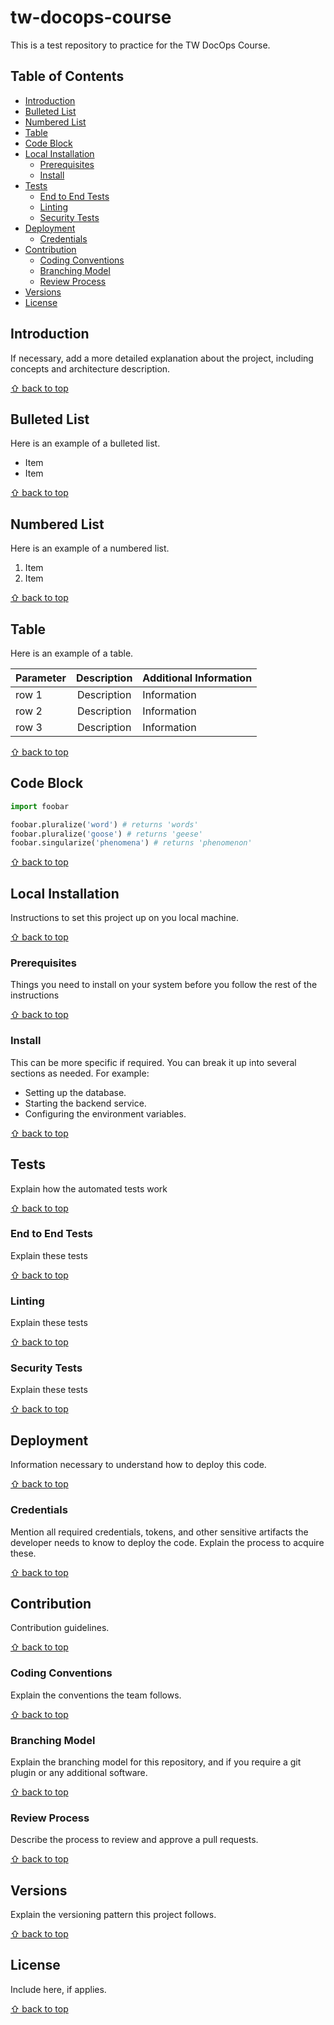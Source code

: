 # tw-docops-course

This is a test repository to practice for the TW DocOps Course.

## Table of Contents

- [Introduction](#introduction)
- [Bulleted List](#bulleted-list)
- [Numbered List](#numbered-list)
- [Table](#table)
- [Code Block](#code-block)
- [Local Installation](#local-installation)
  - [Prerequisites](#prerequisites)
  - [Install <service name>](#install-<service-name>)
- [Tests](#tests)
  - [End to End Tests](#end-to-end-tests)
  - [Linting](#linting)
  - [Security Tests](#security-tests)
- [Deployment](#deployment)
  - [Credentials](#credentials)
- [Contribution](#contribution)
  - [Coding Conventions](#coding-conventions)
  - [Branching Model](#branching-model)
  - [Review Process](#review-process)
- [Versions](#versions)
- [License](#license)


## Introduction

If necessary, add a more detailed explanation about the project, including
concepts and architecture description.

[⇧ back to top](#table-of-contents)

## Bulleted List
Here is an example of a bulleted list.
- Item
- Item

[⇧ back to top](#table-of-contents)

## Numbered List
Here is an example of a numbered list.

1. Item
1. Item

[⇧ back to top](#table-of-contents)


## Table
Here is an example of a table. 


| Parameter|Description|Additional Information|
|----------|:-------------:|------|
| row 1 |  Description |Information|
| row 2 |  Description  |Information|
| row 3 | Description |Information|


[⇧ back to top](#table-of-contents)

## Code Block

```python
import foobar

foobar.pluralize('word') # returns 'words'
foobar.pluralize('goose') # returns 'geese'
foobar.singularize('phenomena') # returns 'phenomenon'
```

[⇧ back to top](#table-of-contents)

## Local Installation

Instructions to set this project up on you local machine.

[⇧ back to top](#table-of-contents)

### Prerequisites

Things you need to install on your system before you follow the rest of the
instructions

[⇧ back to top](#table-of-contents)

### Install <service name>

This can be more specific if required. You can break it up into several
sections as needed. For example:

- Setting up the database.
- Starting the backend service.
- Configuring the environment variables.

[⇧ back to top](#table-of-contents)

## Tests

Explain how the automated tests work

[⇧ back to top](#table-of-contents)

### End to End Tests

Explain these tests

[⇧ back to top](#table-of-contents)

### Linting

Explain these tests

[⇧ back to top](#table-of-contents)

### Security Tests

Explain these tests

[⇧ back to top](#table-of-contents)

## Deployment

Information necessary to understand how to deploy this code.

[⇧ back to top](#table-of-contents)

### Credentials

Mention all required credentials, tokens, and other sensitive artifacts the developer
needs to know to deploy the code. Explain the process to acquire these.

[⇧ back to top](#table-of-contents)

## Contribution

Contribution guidelines.

[⇧ back to top](#table-of-contents)

### Coding Conventions

Explain the conventions the team follows.

[⇧ back to top](#table-of-contents)

### Branching Model

Explain the branching model for this repository, and if you require a git
plugin or any additional software.

[⇧ back to top](#table-of-contents)

### Review Process

Describe the process to review and approve a pull requests.

[⇧ back to top](#table-of-contents)

## Versions

Explain the versioning pattern this project follows.

[⇧ back to top](#table-of-contents)

## License

Include here, if applies.

[⇧ back to top](#table-of-contents)
